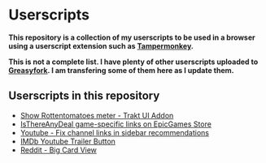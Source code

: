 # Userscripts
**This repository is a collection of my userscripts to be used in a browser using a userscript extension such as [Tampermonkey](https://www.tampermonkey.net/).**

**This is not a complete list. I have plenty of other userscripts uploaded to [Greasyfork](https://greasyfork.org/en/users/13303-1n07). I am transfering some of them here as I update them.**

## Userscripts in this repository
- [Show Rottentomatoes meter - Trakt UI Addon](https://github.com/OneNot/Userscripts/tree/main/Show%20Rottentomatoes%20meter%20-%20Trakt%20UI%20Addon)
- [IsThereAnyDeal game-specific links on EpicGames Store](https://github.com/OneNot/Userscripts/tree/main/IsThereAnyDeal%20game-specific%20links%20on%20EpicGames%20Store)
- [Youtube - Fix channel links in sidebar recommendations](https://github.com/OneNot/Userscripts/tree/main/Youtube%20-%20Fix%20channel%20links%20in%20sidebar%20recommendations)
- [IMDb Youtube Trailer Button](https://github.com/OneNot/Userscripts/tree/main/IMDb%20Youtube%20Trailer%20Button)
- [Reddit - Big Card View](https://github.com/OneNot/Userscripts/tree/main/Reddit%20-%20Big%20Card%20View)
